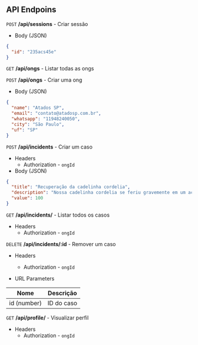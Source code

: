 ## API Endpoins

`POST` **/api/sessions** - Criar sessão

- Body (JSON)

```json
{
  "id": "235acs45e"
}
```

`GET` **/api/ongs** - Listar todas as ongs

`POST` **/api/ongs** - Criar uma ong

- Body (JSON)

```json
{
  "name": "Atados SP",
  "email": "contato@atadosp.com.br",
  "whatsapp": "11948240050",
  "city": "São Paulo",
  "uf": "SP"
}
```

`POST` **/api/incidents** - Criar um caso

- Headers
  - Authorization - `ongId`
- Body (JSON)

```json
{
  "title": "Recuperação da cadelinha cordelia",
  "description": "Nossa cadelinha cordelia se feriu gravemente em um acidente, precisamos de sua ajuda.",
  "value": 100
}
```

`GET` **/api/incidents/** - Listar todos os casos

- Headers
  - Authorization - `ongId`

`DELETE` **/api/incidents/:id** - Remover um caso

- Headers

  - Authorization - `ongId`

- URL Parameters

| Nome        | Descrição  |
| ----------- | ---------- |
| id (number) | ID do caso |

`GET` **/api/profile/** - Visualizar perfil

- Headers
  - Authorization - `ongId`
